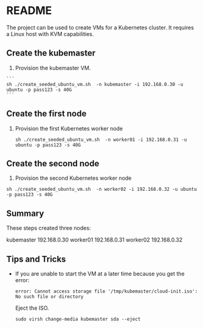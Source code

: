
# README

The project can be used to create VMs for a Kubernetes cluster. It requires a Linux host with KVM capabilities.

## Create the kubemaster
    
  1. Provision the kubemaster VM.

    ```
    sh ./create_seeded_ubuntu_vm.sh  -n kubemaster -i 192.168.0.30 -u ubuntu -p pass123 -s 40G
    ```

## Create the first node


1. Provision the first Kubernetes worker node

    ```
    sh ./create_seeded_ubuntu_vm.sh  -n worker01 -i 192.168.0.31 -u ubuntu -p pass123 -s 40G
    ```

## Create the second node

1. Provision the second Kubernetes worker node

  ```
  sh ./create_seeded_ubuntu_vm.sh  -n worker02 -i 192.168.0.32 -u ubuntu -p pass123 -s 40G
  ```

## Summary

These steps created three nodes:

kubemaster 192.168.0.30
worker01 192.168.0.31
worker02 192.168.0.32

## Tips and Tricks

- If you are unable to start the VM at a later time because you get the error: 
  
  ```
  error: Cannot access storage file '/tmp/kubemaster/cloud-init.iso': No such file or directory
  ```

  Eject the ISO.

  ```
  sudo virsh change-media kubemaster sda --eject
  ```

  